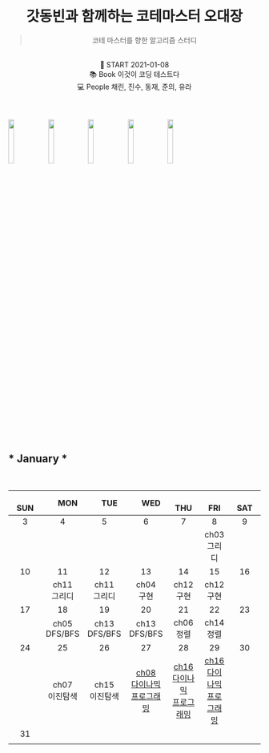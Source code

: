 <center>
<h1> 갓동빈과 함께하는 코테마스터 오대장</h1> 
<blockquote>코테 마스터를 향한 알고리즘 스터디</blockquote>
<br> 📌 START 2021-01-08 
<br> 📚 Book 이것이 코딩 테스트다
<br> 💻 People 채린, 진수, 동재, 준의, 유라
</center>

<br>
<br>
<br>

<a href="https://github.com/zzerii">
<img src = "https://user-images.githubusercontent.com/37285946/106130812-2c8f0280-61a5-11eb-968c-2cdff9049eb0.png" width="15%" /></a>
<a href="https://github.com/baejinsoo">
<img src = "https://user-images.githubusercontent.com/37285946/106130808-2b5dd580-61a5-11eb-8c54-b8fbfcca6a22.png" width="15%" /></a>
<a href="https://github.com/winterash2">
<img src = "https://user-images.githubusercontent.com/37285946/106130814-2d279900-61a5-11eb-9f8a-d2d59d734c2e.png" width="15%" /></a>
<a href="https://github.com/coconutstd">
<img src = "https://user-images.githubusercontent.com/37285946/106130818-2dc02f80-61a5-11eb-96ea-ddd58da70802.png" width="15%" /></a>
<a href="https://github.com/jungyr24">
<img src = "https://user-images.githubusercontent.com/37285946/106497518-7eb38900-6501-11eb-8f01-737abbf1ac1c.png" width="15%" /></a>

<br>
<br>
<br>
<br>

<h2> * January * </h2>

<br>

|　  SUN　  |　  MON　  |　  TUE　  |　  WED　  |　  THU　  |　  FRI　  |　  SAT　  |
|:---:|:---:|:---:|:---:|:---:|:---:|:---:|
|    3    |    4    |    5    |    6    |    7    |    8    |    9    |
|   |   |   |   |   |ch03<br>그리디||
| 10 |      11      |      12      |     13     |    14     |     15     | 16 |
|    |ch11<br>그리디|ch11<br>그리디|ch04<br>구현|ch12<br>구현|ch12<br>구현|    |
| 17 |      18       |      19       |      20       |     21     |     22     |23|
|    |ch05<br>DFS/BFS|ch13<br>DFS/BFS|ch13<br>DFS/BFS|ch06<br>정렬|ch14<br>정렬|  |
| 24 |      25        |       26       |         27              |  28  |  29  |  30  |
|    |ch07<br>이진탐색|ch15<br>이진탐색|[ch08<br>다이나믹<br>프로그래밍](https://url.kr/jlQ18O)|[ch16<br>다이나믹<br>프로그래밍](https://url.kr/RvqUML)|[ch16<br>다이나믹<br>프로그래밍](https://url.kr/d2IJOK)|      |
| 31 |
|    |

